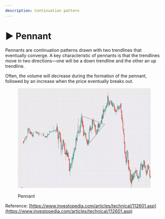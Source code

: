 ```yaml
---
description: Continuation pattern
---
```


# ▶ Pennant

Pennants are continuation patterns drawn with two trendlines that eventually converge. A key characteristic of pennants is that the trendlines move in two directions—one will be a down trendline and the other an up trendline.&#x20;

Often, the volume will decrease during the formation of the pennant, followed by an increase when the price eventually breaks out.

<figure><img src="../../.gitbook/assets/image (19).png" alt=""><figcaption><p>Pennant</p></figcaption></figure>

Reference: [https://www.investopedia.com/articles/technical/112601.asp](https://www.investopedia.com/articles/technical/112601.asp)
